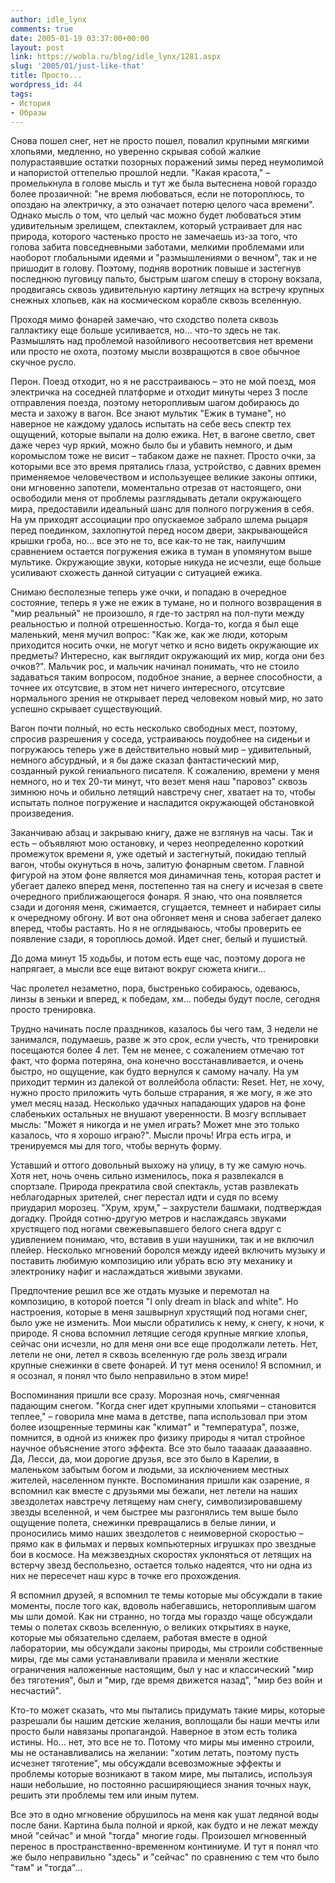 ```yaml
---
author: idle_lynx
comments: true
date: 2005-01-19 03:37:00+00:00
layout: post
link: https://wobla.ru/blog/idle_lynx/1281.aspx
slug: '2005/01/just-like-that'
title: Просто...
wordpress_id: 44
tags:
- История
- Образы
---
```


Снова пошел снег, нет не просто пошел, повалил крупными мягкими хлопьями, медленно, но уверенно скрывая собой жалкие полурастаявшие остатки позорных поражений зимы перед неумолимой и напористой оттепелью прошлой недли. "Какая красота," – промелькнула в голове мысль и тут же была вытеснена новой гораздо более прозаичной: "не время любоваться, если не потороплюсь, то опоздаю на электричку, а это означает потерю целого часа времени". Однако мысль о том, что целый час можно будет любоваться этим удивительным зрелищем, спектаклем, который устраивает для нас природа, которого частенько просто не замечаешь из-за того, что голова забита повседневными заботами, мелкими проблемами или наоборот глобальными идеями и "размышлениями о вечном", так и не пришодит в голову. Поэтому, подняв воротник повыше и застегнув последнюю пуговицу пальто, быстрым шагом спешу в сторону вокзала, продвигаясь сквозь удивительную картину летящих на встречу крупных снежных хлопьев, как на космическом корабле сквозь вселенную.

Проходя мимо фонарей замечаю, что сходство полета сквозь галлактику еще больше усиливается, но... что-то здесь не так. Размышлять над проблемой назойливого несоответсвия нет времени или просто не охота, поэтому мысли возвращются в свое обычное скучное русло.

Перон. Поезд отходит, но я не расстраиваюсь – это не мой поезд, моя электричка на соседней платформе и отходит минуты через 3 после отправления поезда, поэтому неторопливым шагом добираюсь до места и захожу в вагон. Все знают мультик "Ежик в тумане", но наверное не каждому удалось испытать на себе весь спектр тех ощущений, которые выпали на долю ежика. Нет, в вагоне светло, свет даже через чур яркий, можно было бы и убавить немного, и дым коромыслом тоже не висит – табаком даже не пахнет. Просто очки, за которыми все это время прятались глаза, устройство, с давних времен применяемое человечеством и используещее великие законы оптики, они мгновенно запотели, моментально отрезав от настоящего, они освободили меня от проблемы разглядывать детали окружающего мира, предоставили идеальный шанс для полного погружения в себя. На ум приходят ассоциации про опускаемое забрало шлема рыцаря перед поединком, захлопнутой перед носом двери, закрывающейся крышки гроба, но... все это не то, все как-то не так, наилучшим сравнением остается погружения ежика в туман в упомянутом выше мультике. Окружающие звуки, которые никуда не исчезли, еще больше усиливают схожесть данной ситуации с ситуацией ежика.

Снимаю бесполезные теперь уже очки, и попадаю в очередное состояние, теперь я уже не ежик в тумане, но и полного возвращения в "мир реальный" не произошло, я где-то застрял на пол-пути между реальностью и полной отрешенностью. Когда-то, когда я был еще маленький, меня мучил вопрос: "Как же, как же люди, которым приходится носить очки, не могут четко и ясно видеть окружающие их предметы? Интересно, как выглядит окружающий их мир, когда они без очков?". Мальчик рос, и мальчик начинал понимать, что не стоило задаваться таким вопросом, подобное знание, а вернее способности, а точнее их отсутсвие, в этом нет ничего интересного, отсутсвие нормального зрения не открывает перед человеком новый мир, но зато успешно скрывает существующий.

Вагон почти полный, но есть несколько свободных мест, поэтому, спросив разрешения у соседа, устраиваюсь поудобнее на сиденьи и погружаюсь теперь уже в действительно новый мир – удивительный, немного абсурдный, и я бы даже сказал фантастический мир, созданный рукой гениального писателя. К сожалению, времени у меня немного, но и тех 20-ти минут, что везет меня наш "паровоз" сквозь зимнюю ночь и обильно летящий навстречу снег, хватает на то, чтобы испытать полное погружение и насладится окружающей обстановкой произведения.

Заканчиваю абзац и закрываю книгу, даже не взглянув на часы. Так и есть – объявляют мою остановку, и через неопределенно короткий промежуток времени я, уже одетый и застегнутый, покидаю теплый вагон, чтобы окунуться в ночь, залитую фонарным светом. Главной фигурой на этом фоне является моя динамичная тень, которая растет и убегает далеко вперед меня, постепенно тая на снегу и исчезая в свете очередного приближающегося фонаря. Я знаю, что она появляется сзади и догоняя меня, сжимается, сгущается, темнеет и набирает силы к очередному обгону. И вот она обгоняет меня и снова забегает далеко вперед, чтобы растаять. Но я не оглядываюсь, чтобы проверить ее появление сзади, я тороплюсь домой. Идет снег, белый и пушистый.

До дома минут 15 ходьбы, и потом есть еще час, поэтому дорога не напрягает, а мысли все еще витают вокруг сюжета книги...

Час пролетел незаметно, пора, быстренько собираюсь, одеваюсь, линзы в зеньки и вперед, к победам, хм... победы будут после, сегодня просто тренировка.

Трудно начинать после праздников, казалось бы чего там, 3 недели не занимался, подумаешь, разве ж это срок, если учесть, что тренировки посещаются более 4 лет. Тем не менее, с сожалением отмечаю тот факт, что форма потеряна, она конечно восстанавливается, и очень быстро, но ощущение, как будто вернулся к самому началу. На ум приходит термин из далекой от воллейбола области: Reset. Нет, не хочу, нужно просто приложить чуть больше страрания, я же могу, я же это умел месяц назад. Несколько удачных нападающих ударов на фоне слабеньких остальных не внушают уверенности. В мозгу всплывает мысль: "Может я никогда и не умел играть? Может мне это только казалось, что я хорошо играю?". Мысли прочь! Игра есть игра, и тренируемся мы для того, чтобы вернуть форму.

Уставший и оттого довольный выхожу на улицу, в ту же самую ночь. Хотя нет, ночь очень сильно изменилось, пока я развлекался в спортзале. Природа прекратила свой спектакль, устав развлекать неблагодарных зрителей, снег перестал идти и судя по всему приударил морозец. "Хрум, хрум," – захрустели башмаки, подтверждая догадку. Пройдя сотню-другую метров и наслаждаясь звуками хрустящего под ногами свежевыпавшего белого снега вдруг с удивлением понимаю, что, вставив в уши наушники, так и не включил плейер. Несколько мгновений боролся между идеей включить музыку и поставить любимую композицию или убрать всю эту механику и электронику нафиг и наслаждаться живыми звуками.

Предпочтение решил все же отдать музыке и перемотал на композицию, в которой поется "I only dream in black and white". Но настроения, которые в меня зашвырнул хрустящий под ногами снег, было уже не изменить. Мои мысли обратились к нему, к снегу, к ночи, к природе. Я снова вспомнил летящие сегодя крупные мягкие хлопья, сейчас они исчезли, но для меня они все еще продолжали лететь. Нет, летели не они, летел я сквозь вселенную где роль звезд играли крупные снежинки в свете фонарей. И тут меня осенило! Я вспомнил, и я осознал, я понял что было неправильно в этом мире!

Воспоминания пришли все сразу. Морозная ночь, смягченная падающим снегом. "Когда снег идет крупными хлопьями – становится теплее," – говорила мне мама в детстве, папа использовал при этом более изощренные термины как "климат" и "температура", позже, помнится, в одной из книжек про физику природы я читал стройное научное объяснение этого эффекта. Все это было тааааак дааааавно. Да, Лесси, да, мои дорогие друзья, все это было в Карелии, в маленьком забытым богом и людьми, за исключением местных жителей, населенном пункте. Воспоминания пришли как озарение, я вспомнил как вместе с друзьями мы бежали, нет летели на наших звездолетах навстречу летящему нам снегу, символизировавшему звезды вселенной, и чем быстрее мы разгонялись тем выше было ощущение полета, снежинки превращались в белые линии, и проносились мимо наших звездолетов с неимоверной скоростью – прямо как в фильмах и первых компьютерных игрушках про звездные бои в космосе. На межзвездных скоростях уклоняться от летящих на встерчу звезд беспольезно, остается только надеятся, что ни одна из них не пересечет наш курс в точке его прохождения.

Я вспомнил друзей, я вспомнил те темы которые мы обсуждали в такие моменты, после того как, вдоволь набегавшись, неторопливым шагом мы шли домой. Как ни странно, но тогда мы гораздо чаще обсуждали темы о полетах сквозь вселенную, о великих открытиях в науке, которые мы обязательно сделаем, работая вместе в одной лаборатории, мы обсуждали законы природы, мы строили собственные миры, где мы сами устанавливали правила и меняли жесткие ограничения наложенные настоящим, был у нас и классический "мир без тяготения", был и "мир, где время движется назад", "мир без войн и несчастий".

Кто-то может сказать, что мы пытались придумать такие миры, которые разрешали бы нашим детские желания, воплощали бы наши мечты или просто были навязаны пропагандой. Наверное в этом есть толика истины. Но... нет, это все не то. Потому что миры мы именно строили, мы не останавливались на желании: "хотим летать, поэтому пусть исчезнет тяготение", мы обсуждали всевозможные эффекты и проблемы которые возникают в таком мире, мы пытались, используя наши небольшие, но постоянно расширяющиеся знания точных наук, решить эти проблемы тем или иным путем.

Все это в одно мгновение обрушилось на меня как ушат ледяной воды после бани. Картина была полной и яркой, как будто и не лежат между мной "сейчас" и мной "тогда" многие годы. Произошел мгновенный перенос в пространственно-временном континиуме. И тут я понял что же было неправильно "здесь" и "сейчас" по сравнению с тем что было "там" и "тогда"...
